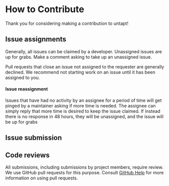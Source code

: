 # How to Contribute

Thank you for considering making a contribution to untapt!

## Issue assignments

Generally, all issues can be claimed by a developer. Unassigned issues are up for grabs. Make a comment asking to take up an unassigned issue.

Pull requests that close an issue not assigned to the requester are generally declined. We recommend not starting work on an issue until it has been assigned to you.

#### Issue reassignment

Issues that have had no activity by an assignee for a period of time will get pinged by a maintainer asking if more time is needed. The assignee can simply reply that more time is desired to keep the issue claimed. If instead there is no response in 48 hours, they will be unassigned, and the issue will be up for grabs 

## Issue submission


## Code reviews

All submissions, including submissions by project members, require review. We
use GitHub pull requests for this purpose. Consult
[GitHub Help](https://help.github.com/articles/about-pull-requests/) for more
information on using pull requests.